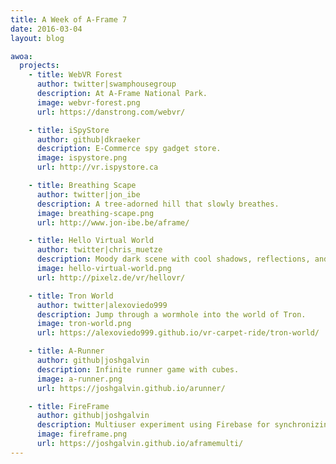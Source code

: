 ```yaml
---
title: A Week of A-Frame 7
date: 2016-03-04
layout: blog

awoa:
  projects:
    - title: WebVR Forest
      author: twitter|swamphousegroup
      description: At A-Frame National Park.
      image: webvr-forest.png
      url: https://danstrong.com/webvr/

    - title: iSpyStore
      author: github|dkraeker
      description: E-Commerce spy gadget store.
      image: ispystore.png
      url: http://vr.ispystore.ca

    - title: Breathing Scape
      author: twitter|jon_ibe
      description: A tree-adorned hill that slowly breathes.
      image: breathing-scape.png
      url: http://www.jon-ibe.be/aframe/

    - title: Hello Virtual World
      author: twitter|chris_muetze
      description: Moody dark scene with cool shadows, reflections, and animated clouds.
      image: hello-virtual-world.png
      url: http://pixelz.de/vr/hellovr/

    - title: Tron World
      author: twitter|alexoviedo999
      description: Jump through a wormhole into the world of Tron.
      image: tron-world.png
      url: https://alexoviedo999.github.io/vr-carpet-ride/tron-world/

    - title: A-Runner
      author: github|joshgalvin
      description: Infinite runner game with cubes.
      image: a-runner.png
      url: https://joshgalvin.github.io/arunner/

    - title: FireFrame
      author: github|joshgalvin
      description: Multiuser experiment using Firebase for synchronizing users connected to the same A-Frame scene.
      image: fireframe.png
      url: https://joshgalvin.github.io/aframemulti/
---
```

